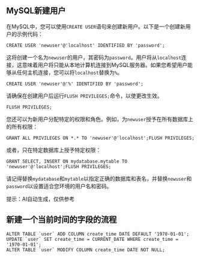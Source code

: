## MySQL新建用户

在MySQL中，您可以使用`CREATE USER`语句来创建新用户。以下是一个创建新用户的示例代码：

```
CREATE USER 'newuser'@'localhost' IDENTIFIED BY 'password';
```

这将创建一个名为`newuser`的用户，其密码为`password`。用户将从`localhost`连接，这意味着用户将只能从本地计算机连接到MySQL服务器。如果您希望用户能够从任何主机连接，您可以将`localhost`替换为`%`。

```
CREATE USER 'newuser'@'%' IDENTIFIED BY 'password';
```

请确保在创建用户后运行`FLUSH PRIVILEGES;`命令，以使更改生效。

```
FLUSH PRIVILEGES;
```

您还可以为新用户分配特定的权限和角色。例如，为`newuser`授予在所有数据库上的所有权限：

```
GRANT ALL PRIVILEGES ON *.* TO 'newuser'@'localhost';FLUSH PRIVILEGES;
```

或者，只在特定数据库上授予特定权限：

```
GRANT SELECT, INSERT ON mydatabase.mytable TO 'newuser'@'localhost';FLUSH PRIVILEGES;
```

请记得替换`mydatabase`和`mytable`以指定正确的数据库和表名，并替换`newuser`和`password`以设置适合您环境的用户名和密码。

提示：AI自动生成，仅供参考

## 新建一个当前时间的字段的流程

```
ALTER TABLE `user` ADD COLUMN create_time DATE DEFAULT '1970-01-01';
UPDATE `user` SET create_time = CURRENT_DATE WHERE create_time = '1970-01-01';
ALTER TABLE `user` MODIFY COLUMN create_time DATE NOT NULL;
```


